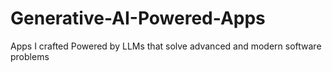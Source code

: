 # Generative-AI-Powered-Apps
Apps I crafted Powered by LLMs that solve advanced and modern software problems
